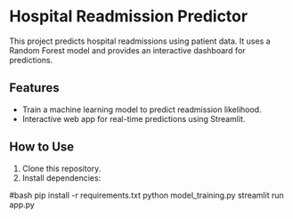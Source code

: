 # Hospital Readmission Predictor

This project predicts hospital readmissions using patient data. It uses a Random Forest model and provides an interactive dashboard for predictions.

## Features
- Train a machine learning model to predict readmission likelihood.
- Interactive web app for real-time predictions using Streamlit.

## How to Use
1. Clone this repository.
2. Install dependencies:

#bash
pip install -r requirements.txt
python model_training.py
streamlit run app.py
